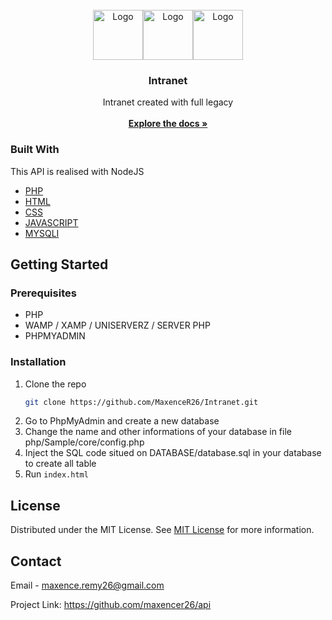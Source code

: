                          
<br/>
<div align="center">
<a href="https://github.com/MaxenceR26/">
<img src="https://imgur.com/pXDcIkx.jpg" alt="Logo" height="80"><img src="https://imgur.com/t4d3KHa.jpg" alt="Logo" height="80"><img src="https://imgur.com/Od6WrnG.jpg" alt="Logo" height="80">
</a>
<h3 align="center">Intranet</h3>
<p align="center">
Intranet created with full legacy
<br/>
<br/>
<a href="https://github.com/MaxenceR26/intranet/"><strong>Explore the docs »</strong></a>

  


</p>
</div>

 ### Built With

This API is realised with NodeJS

- [PHP](https://www.php.net/docs.php)
- [HTML](https://developer.mozilla.org/fr/docs/Web/HTML)
- [CSS](https://developer.mozilla.org/fr/docs/Web/css)
- [JAVASCRIPT](https://developer.mozilla.org/fr/docs/Web/javascript)
- [MYSQLI](https://www.php.net/manual/fr/book.mysqli.php)
 ## Getting Started

 ### Prerequisites

- PHP
- WAMP / XAMP / UNISERVERZ / SERVER PHP
- PHPMYADMIN
 ### Installation

1. Clone the repo
   ```sh
   git clone https://github.com/MaxenceR26/Intranet.git
   ```
3. Go to PhpMyAdmin and create a new database
4. Change the name and other informations of your database in file php/Sample/core/config.php
5. Inject the SQL code situed on DATABASE/database.sql in your database to create all table
4. Run ```index.html```
 ## License

Distributed under the MIT License. See [MIT License](https://opensource.org/licenses/MIT) for more information.
 ## Contact

Email - maxence.remy26@gmail.com

Project Link: https://github.com/maxencer26/api
